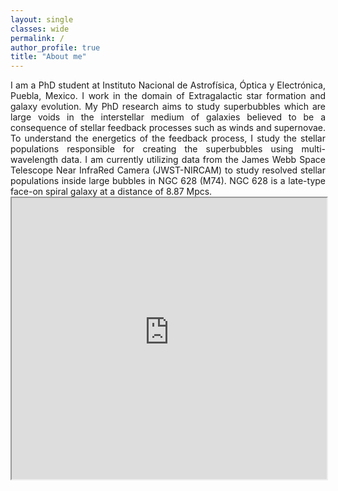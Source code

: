 ```yaml
---
layout: single
classes: wide
permalink: /
author_profile: true
title: "About me"
---
```


<div align="justify"> I am a PhD student at Instituto Nacional de Astrofísica, Óptica y Electrónica, Puebla, Mexico. I work in the domain of Extragalactic star formation and galaxy     evolution. My PhD research aims to study superbubbles which are large voids in the interstellar medium of galaxies believed to be a consequence of stellar feedback processes such as winds and supernovae. To understand the energetics of the feedback process, I study the stellar populations responsible for creating the superbubbles using multi-wavelength data. I am currently utilizing data from the James Webb Space Telescope Near InfraRed Camera (JWST-NIRCAM) to study resolved stellar populations inside large bubbles in NGC 628 (M74). NGC 628 is a late-type face-on spiral galaxy at a distance of 8.87 Mpcs. </div>

<iframe
  src="https://jack3690-insist-webtools-pista-webtool-d79yxm.streamlitapp.com/?embedded=true"
  style="height: 450px; width: 100%;"
></iframe>
